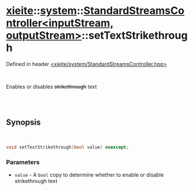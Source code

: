 # [xieite](../../xieite.md)::[system](../../system.md)::[StandardStreamsController<inputStream, outputStream>](../StandardStreamsController.md)::setTextStrikethrough
Defined in header [<xieite/system/StandardStreamsController.hpp>](../../../include/xieite/system/StandardStreamsController.hpp)

<br/>

Enables or disables ~~strikethrough~~ text

<br/><br/>

## Synopsis

<br/>

```cpp
void setTextStrikethrough(bool value) noexcept;
```
### Parameters
- `value` - A `bool` copy to determine whether to enable or disable strikethrough text
